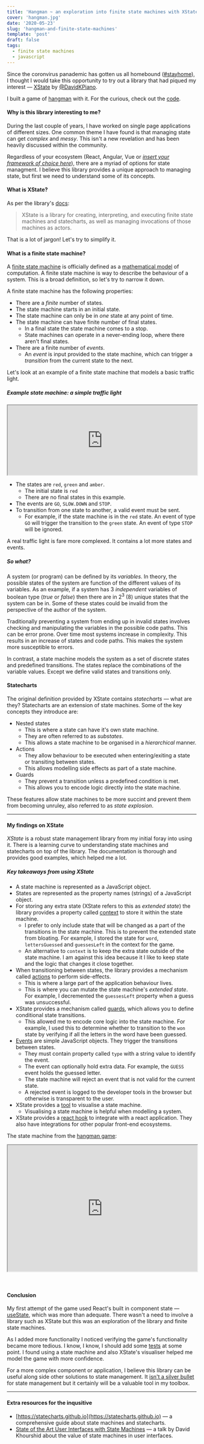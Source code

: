 ```yaml
---
title: 'Hangman ~ an exploration into finite state machines with XState'
cover: 'hangman.jpg'
date: '2020-05-23'
slug: 'hangman-and-finite-state-machines'
template: 'post'
draft: false
tags:
  - finite state machines
  - javascript
---
```


Since the coronvirus panademic has gotten us all homebound ([#stayhome](https://twitter.com/hashtag/stayhome)), I thought I would take this opportunity to try out a library that had piqued my interest &mdash; [XState](https://xstate.js.org/docs/) by [@DavidKPiano](https://twitter.com/DavidKPiano).

I built a game of [hangman](/hangman) with it. For the curious, check out the [code](https://github.com/prabuw/prabuw.com/blob/master/src/pages/hangman.jsx).

#### Why is this library interesting to me?

During the last couple of years, I have worked on single page applications of different sizes. One common theme I have found is that managing state can get _complex_ and _messy_. This isn't a new revelation and has been heavily discussed within the community.

Regardless of your ecosystem (React, Angular, Vue or <u>_insert your framework of choice here_</u>), there are a myriad of options for state managment. I believe this library provides a unique approach to managing state, but first we need to understand some of its concepts.

#### What is XState?

As per the library's [docs](https://xstate.js.org/docs/about/concepts.html):

> XState is a library for creating, interpreting, and executing finite state machines and statecharts, as well as managing invocations of those machines as actors.

That is a lot of jargon! Let's try to simplify it.

#### What is a finite state machine?

A [finite state machine](https://en.wikipedia.org/wiki/Finite-state_machine) is officially defined as a [mathematical model](https://en.wikipedia.org/wiki/Finite-state_machine#Mathematical_model) of computation. A finite state machine is way to describe the behaviour of a system. This is a broad definition, so let's try to narrow it down.

A finite state machine has the following properties:

- There are a _finite_ number of states.
- The state machine starts in an initial state.
- The state machine can only be in _one_ state at any point of time.
- The state machine can have finite number of final states.
    - In a final state the state machine comes to a stop.
    - State machines can operate in a never-ending loop, where there aren't final states.
- There are a finite number of _events_.
    - An _event_ is input provided to the state machine, which can trigger a _transition_ from the current state to the next.

Let's look at an example of a finite state machine that models a basic traffic light.

##### Example state machine: a simple traffic light

<iframe style="width:100%;height:185px" src="https://xstate.js.org/viz/?gist=752e51f243104c7a6ac4bde3b0d45eeb&embed=1"></iframe>

- The states are `red`, `green` and `amber`.
    - The initial state is `red`
    - There are no final states in this example.
- The events are `GO`, `SLOW.DOWN` and `STOP`.
- To transition from one state to another, a valid event must be sent.
    - For example, if the state machine is in the `red` state. An event of type `GO` will trigger the transition to the `green` state. An event of type `STOP` will be ignored.

A real traffic light is fare more complexed. It contains a lot more states and events.

##### So what?

A system (or program) can be defined by its _variables_. In theory, the possible states of the system are function of the different values of its variables. As an example, if a system has 3 _independent_ variables of boolean type (_true_ or _false_) then there are in 2<sup>3</sup> (8) unique states that the system can be in. Some of these states could be invalid from the perspective of the author of the system.

Traditionally preventing a system from ending up in invalid states involves checking and manipulating the variables in the possible code paths. This can be error prone.
Over time most systems increase in complexity. This results in an increase of states and code paths. This makes the system more susceptible to errors.

In contrast, a state machine models the system as a set of discrete states and predefined transitions. The states replace the combinations of the variable values. Except we define valid states and transitions only.

#### Statecharts

The original definition provided by XState contains _statecharts_ &mdash; what are they?
Statecharts are an extension of state machines. Some of the key concepts they introduce are:

- Nested states
  - This is where a state can have it's own state machine.
  - They are often referred to as _substates_.
  - This allows a state machine to be organised in a _hierarchical_ manner.
- Actions
  - They allow behaviour to be executed when entering/exiting a state or transiting between states.
  - This allows modelling side effects as part of a state machine.
- Guards
  - They prevent a transition unless a predefined condition is met.
  - This allows you to encode logic directly into the state machine.

These features allow state machines to be more succint and prevent them from becoming unruley, also referred to as _state explosion_.

---

#### My findings on XState

_XState_ is a robust state management library from my initial foray into using it. There is a learning curve to understanding state machines and statecharts on top of the library. The documentation is thorough and provides good examples, which helped me a lot.

##### Key takeaways from using XState

- A state machine is represented as a JavaScript object.
- States are represented as the property names (strings) of a JavaScript object.
- For storing any extra state (XState refers to this as _extended state_) the library provides a property called [context](https://xstate.js.org/docs/guides/context.html) to store it within the state machine.
    - I prefer to only include state that will be changed as a part of the transitions in the state machine. This is to prevent the extended state from bloating. For example, I stored the state for `word`, `lettersGuessed` and `guessesLeft` in the context for the game.
    - An alternative to `context` is to keep the extra state outside of the state machine. I am against this idea because it I like to keep state and the logic that changes it close together.
- When transitioning between states, the library provides a mechanism called [actions](https://xstate.js.org/docs/guides/actions.html) to perform side-effects.
    - This is where a large part of the application behaviour lives.
    - This is where you can mutate the state machine's _extended state_. For example, I decremented the `guessesLeft` property when a guess was unsuccessful.
- XState provides a mechanism called [guards](https://xstate.js.org/docs/guides/guards.html), which allows you to define conditional state transitions.
    - This allowed me to encode core logic into the state machine. For example, I used this to determine whether to transition to the `won` state by verifying if all the letters in the word have been guessed.
- [Events](https://xstate.js.org/docs/guides/events.html) are simple JavaScript objects. They trigger the transitions between states.
    - They must contain property called `type` with a string value to identify the event.
    - The event can optionally hold extra data. For example, the `GUESS` event holds the guessed letter.
    - The state machine will reject an event that is not valid for the current state.
    - A rejected event is logged to the developer tools in the browser but otherwise is transparent to the user.
- XState provides a [tool](https://xstate.js.org/viz) to visualise a state machine.
    - Visualising a state machine is helpful when modelling a system.
- XState provides a [react hook](https://xstate.js.org/docs/recipes/react.html#hooks) to integrate with a react application. They also have integrations for other popular front-end ecosystems.

The state machine from the [hangman game](/hangman):

<iframe style="width:100%;height:335px;margin-bottom:2rem" src="https://xstate.js.org/viz/?gist=051656ac573ac527b7b48f53e1883d40&embed=1"></iframe>

#### Conclusion

My first attempt of the game used React's built in component state &mdash; [useState](https://reactjs.org/docs/hooks-state.html), which was more than adequate. There wasn't a need to involve a library such as XState but this was an exploration of the library and finite state machines.

As I added more functionality I noticed verifying the game's functionality became more tedious. I know, I know, I should add some [tests](https://kentcdodds.com/blog/write-tests) at some point. I found using a state machine and also XState's visualiser helped me model the game with more confidence.

For a more complex component or application, I believe this library can be useful along side other solutions to state management. It [isn't a silver bullet](http://worrydream.com/refs/Brooks-NoSilverBullet.pdf) for state management but it certainly will be a valuable tool in my toolbox.

---

#### Extra resources for the inqusitive

- [https://statecharts.github.io](https://statecharts.github.io) &mdash; a comprehensive guide about state machines and statecharts.
- [State of the Art User Interfaces with State Machines](https://www.youtube.com/watch?v=Ras7QG9kxUk) &mdash; a talk by David Khourshid about the value of state machines in user interfaces.

